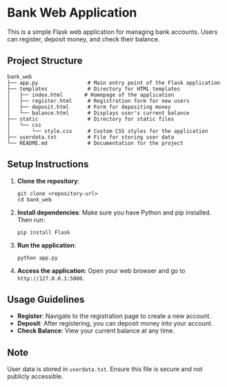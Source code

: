# Bank Web Application

This is a simple Flask web application for managing bank accounts. Users can register, deposit money, and check their balance.

## Project Structure

```
bank_web
├── app.py                # Main entry point of the Flask application
├── templates             # Directory for HTML templates
│   ├── index.html       # Homepage of the application
│   ├── register.html     # Registration form for new users
│   ├── deposit.html      # Form for depositing money
│   └── balance.html      # Displays user's current balance
├── static                # Directory for static files
│   └── css
│       └── style.css     # Custom CSS styles for the application
├── userdata.txt          # File for storing user data
└── README.md             # Documentation for the project
```

## Setup Instructions

1. **Clone the repository**:
   ```
   git clone <repository-url>
   cd bank_web
   ```

2. **Install dependencies**:
   Make sure you have Python and pip installed. Then run:
   ```
   pip install Flask
   ```

3. **Run the application**:
   ```
   python app.py
   ```

4. **Access the application**:
   Open your web browser and go to `http://127.0.0.1:5000`.

## Usage Guidelines

- **Register**: Navigate to the registration page to create a new account.
- **Deposit**: After registering, you can deposit money into your account.
- **Check Balance**: View your current balance at any time.

## Note

User data is stored in `userdata.txt`. Ensure this file is secure and not publicly accessible.
